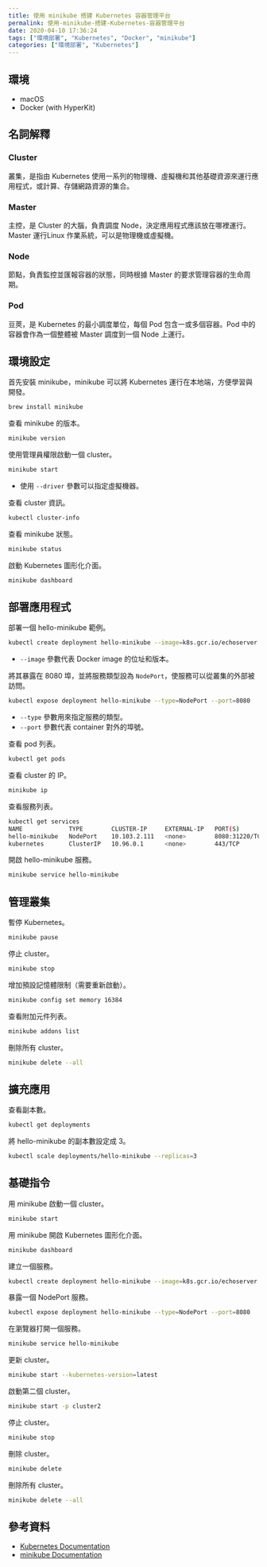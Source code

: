 ```yaml
---
title: 使用 minikube 搭建 Kubernetes 容器管理平台
permalink: 使用-minikube-搭建-Kubernetes-容器管理平台
date: 2020-04-10 17:36:24
tags: ["環境部署", "Kubernetes", "Docker", "minikube"]
categories: ["環境部署", "Kubernetes"]
---
```


## 環境

- macOS
- Docker (with HyperKit)

## 名詞解釋

### Cluster

叢集，是指由 Kubernetes 使用一系列的物理機、虛擬機和其他基礎資源來運行應用程式，或計算、存儲網路資源的集合。

### Master

主控，是 Cluster 的大腦，負責調度 Node，決定應用程式應該放在哪裡運行。Master 運行Linux 作業系統，可以是物理機或虛擬機。

### Node

節點，負責監控並匯報容器的狀態，同時根據 Master 的要求管理容器的生命周期。

### Pod

豆莢，是 Kubernetes 的最小調度單位，每個 Pod 包含一或多個容器。Pod 中的容器會作為一個整體被 Master 調度到一個 Node 上運行。

## 環境設定

首先安裝 minikube，minikube 可以將 Kubernetes 運行在本地端，方便學習與開發。

```BASH
brew install minikube
```

查看 minikube 的版本。

```BASH
minikube version
```

使用管理員權限啟動一個 cluster。

```BASH
minikube start
```

- 使用 `--driver` 參數可以指定虛擬機器。

查看 cluster 資訊。

```BASH
kubectl cluster-info
```

查看 minikube 狀態。

```BASH
minikube status
```

啟動 Kubernetes 圖形化介面。

```BASH
minikube dashboard
```

## 部署應用程式

部署一個 hello-minikube 範例。

```BASH
kubectl create deployment hello-minikube --image=k8s.gcr.io/echoserver:1.4
```

- `--image` 參數代表 Docker image 的位址和版本。

將其暴露在 8080 埠，並將服務類型設為 `NodePort`，使服務可以從叢集的外部被訪問。

```BASH
kubectl expose deployment hello-minikube --type=NodePort --port=8080
```

- `--type` 參數用來指定服務的類型。
- `--port` 參數代表 container 對外的埠號。

查看 pod 列表。

```BASH
kubectl get pods
```

查看 cluster 的 IP。

```BASH
minikube ip
```

查看服務列表。

```BASH
kubectl get services
NAME             TYPE        CLUSTER-IP     EXTERNAL-IP   PORT(S)          AGE
hello-minikube   NodePort    10.103.2.111   <none>        8080:31220/TCP   3m48s
kubernetes       ClusterIP   10.96.0.1      <none>        443/TCP          16m
```

開啟 hello-minikube 服務。

```BASH
minikube service hello-minikube
```

## 管理叢集

暫停 Kubernetes。

```BASH
minikube pause
```

停止 cluster。

```BASH
minikube stop
```

增加預設記憶體限制（需要重新啟動）。

```BASH
minikube config set memory 16384
```

查看附加元件列表。

```BASH
minikube addons list
```

刪除所有 cluster。

```BASH
minikube delete --all
```

## 擴充應用

查看副本數。

```BASH
kubectl get deployments
```

將 hello-minikube 的副本數設定成 3。

```BASH
kubectl scale deployments/hello-minikube --replicas=3
```

## 基礎指令

用 minikube 啟動一個 cluster。

```BASH
minikube start
```

用 minikube 開啟 Kubernetes 圖形化介面。

```BASH
minikube dashboard
```

建立一個服務。

```BASH
kubectl create deployment hello-minikube --image=k8s.gcr.io/echoserver:1.4
```

暴露一個 NodePort 服務。

```BASH
kubectl expose deployment hello-minikube --type=NodePort --port=8080
```

在瀏覽器打開一個服務。

```BASH
minikube service hello-minikube
```

更新 cluster。

```BASH
minikube start --kubernetes-version=latest
```

啟動第二個 cluster。

```BASH
minikube start -p cluster2
```

停止 cluster。

```BASH
minikube stop
```

刪除 cluster。

```BASH
minikube delete
```

刪除所有 cluster。

```BASH
minikube delete --all
```

## 參考資料

- [Kubernetes Documentation](https://kubernetes.io/zh/docs/home/)
- [minikube Documentation](https://minikube.sigs.k8s.io/docs/)
